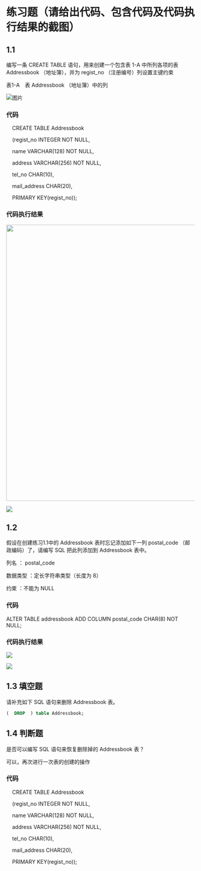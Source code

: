 # 练习题（请给出代码、包含代码及代码执行结果的截图）

## 1.1

编写一条 CREATE TABLE 语句，用来创建一个包含表 1-A 中所列各项的表 Addressbook （地址簿），并为 regist_no （注册编号）列设置主键约束

表1-A　表 Addressbook （地址簿）中的列

![图片](https://oss.linklearner.com/wonderful-sql/ch01/ch01.04%E4%B9%A0%E9%A2%981.png)

### 代码

    CREATE TABLE Addressbook

    (regist_no INTEGER NOT NULL,

    name VARCHAR(128) NOT NULL,

    address VARCHAR(256) NOT NULL,

    tel_no CHAR(10),

    mail_address CHAR(20),

    PRIMARY KEY(regist_no));

### 代码执行结果

<img src="file:///C:/Users/a/AppData/Roaming/marktext/images/2023-07-21-17-29-16-image.png" title="" alt="" width="738">

![](C:\Users\a\AppData\Roaming\marktext\images\2023-07-21-17-28-51-image.png)

## 1.2

假设在创建练习1.1中的 Addressbook 表时忘记添加如下一列 postal_code （邮政编码）了，请编写 SQL 把此列添加到 Addressbook 表中。

列名 ： postal_code

数据类型 ：定长字符串类型（长度为 8）

约束 ：不能为 NULL

### 代码

ALTER TABLE addressbook ADD COLUMN postal_code CHAR(8) NOT NULL;

### 代码执行结果

![](C:\Users\a\AppData\Roaming\marktext\images\2023-07-21-17-36-49-image.png)

![](C:\Users\a\AppData\Roaming\marktext\images\2023-07-21-17-37-07-image.png)

## 1.3 填空题

请补充如下 SQL 语句来删除 Addressbook 表。

```sql
(  DROP  ) table Addressbook;
```

## 1.4 判断题

是否可以编写 SQL 语句来恢复删除掉的 Addressbook 表？

可以，再次进行一次表的创建的操作

### 代码

    CREATE TABLE Addressbook

    (regist_no INTEGER NOT NULL,

    name VARCHAR(128) NOT NULL,

    address VARCHAR(256) NOT NULL,

    tel_no CHAR(10),

    mail_address CHAR(20),

    PRIMARY KEY(regist_no));
